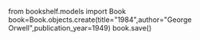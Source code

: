 from bookshelf.models import Book
book=Book.objects.create(title="1984",author="George Orwell",publication_year=1949)
book.save()